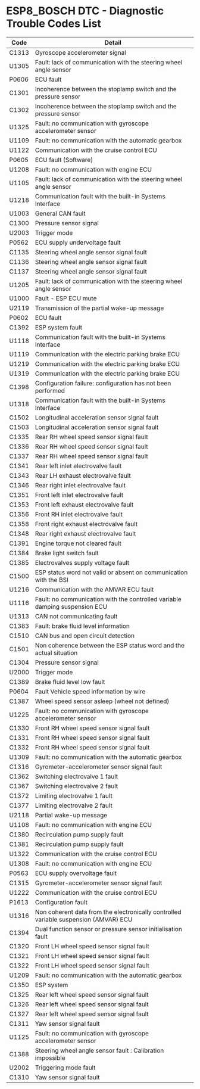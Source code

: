 # ESP8_BOSCH DTC - Diagnostic Trouble Codes List

| Code | Detail |
| - | - |
| C1313 | Gyroscope accelerometer signal |
| U1305 | Fault: lack of communication with the steering wheel angle sensor |
| P0606 | ECU fault |
| C1301 | Incoherence between the stoplamp switch and the pressure sensor |
| C1302 | Incoherence between the stoplamp switch and the pressure sensor |
| U1325 | Fault: no communication with gyroscope accelerometer sensor |
| U1109 | Fault: no communication with the automatic gearbox |
| U1122 | Communication with the cruise control ECU |
| P0605 | ECU fault (Software) |
| U1208 | Fault: no communication with engine ECU |
| U1105 | Fault: lack of communication with the steering wheel angle sensor |
| U1218 | Communication fault with the built-in Systems Interface |
| U1003 | General CAN fault |
| C1300 | Pressure sensor signal |
| U2003 | Trigger mode |
| P0562 | ECU supply undervoltage fault |
| C1135 | Steering wheel angle sensor signal fault |
| C1136 | Steering wheel angle sensor signal fault |
| C1137 | Steering wheel angle sensor signal fault |
| U1205 | Fault: lack of communication with the steering wheel angle sensor |
| U1000 | Fault - ESP ECU mute |
| U2119 | Transmission of the partial wake-up message |
| P0602 | ECU fault |
| C1392 | ESP system fault |
| U1118 | Communication fault with the built-in Systems Interface |
| U1119 | Communication with the electric parking brake ECU |
| U1219 | Communication with the electric parking brake ECU |
| U1319 | Communication with the electric parking brake ECU |
| C1398 | Configuration failure: configuration has not been performed |
| U1318 | Communication fault with the built-in Systems Interface |
| C1502 | Longitudinal acceleration sensor signal fault |
| C1503 | Longitudinal acceleration sensor signal fault |
| C1335 | Rear RH wheel speed sensor signal fault |
| C1336 | Rear RH wheel speed sensor signal fault |
| C1337 | Rear RH wheel speed sensor signal fault |
| C1341 | Rear left inlet electrovalve fault |
| C1343 | Rear LH exhaust electrovalve fault |
| C1346 | Rear right inlet electrovalve fault |
| C1351 | Front left inlet electrovalve fault |
| C1353 | Front left exhaust electrovalve fault |
| C1356 | Front RH inlet electrovalve fault |
| C1358 | Front right exhaust electrovalve fault |
| C1348 | Rear right exhaust electrovalve fault |
| C1391 | Engine torque not cleared fault |
| C1384 | Brake light switch fault |
| C1385 | Electrovalves supply voltage fault |
| C1500 | ESP status word not valid or absent on communication with the BSI |
| U1216 | Communication with the AMVAR ECU fault |
| U1116 | Fault: no communication with the controlled variable damping suspension ECU |
| U1313 | CAN not communicating fault |
| C1383 | Fault: brake fluid level information |
| C1510 | CAN bus and open circuit detection |
| C1501 | Non coherence between the ESP status word and the actual situation |
| C1304 | Pressure sensor signal |
| U2000 | Trigger mode |
| C1389 | Brake fluid level low fault |
| P0604 | Fault Vehicle speed information by wire |
| C1387 | Wheel speed sensor asleep (wheel not defined) |
| U1225 | Fault: no communication with gyroscope accelerometer sensor |
| C1330 | Front RH wheel speed sensor signal fault |
| C1331 | Front RH wheel speed sensor signal fault |
| C1332 | Front RH wheel speed sensor signal fault |
| U1309 | Fault: no communication with the automatic gearbox |
| C1316 | Gyrometer-accelerometer sensor signal fault |
| C1362 | Switching electrovalve 1 fault |
| C1367 | Switching electrovalve 2 fault |
| C1372 | Limiting electrovalve 1 fault |
| C1377 | Limiting electrovalve 2 fault |
| U2118 | Partial wake-up message |
| U1108 | Fault: no communication with engine ECU |
| C1380 | Recirculation pump supply fault |
| C1381 | Recirculation pump supply fault |
| U1322 | Communication with the cruise control ECU |
| U1308 | Fault: no communication with engine ECU |
| P0563 | ECU supply overvoltage fault |
| C1315 | Gyrometer-accelerometer sensor signal fault |
| U1222 | Communication with the cruise control ECU |
| P1613 | Configuration fault |
| U1316 | Non coherent data from the electronically controlled variable suspension (AMVAR) ECU |
| C1394 | Dual function sensor or pressure sensor initialisation fault |
| C1320 | Front LH wheel speed sensor signal fault |
| C1321 | Front LH wheel speed sensor signal fault |
| C1322 | Front LH wheel speed sensor signal fault |
| U1209 | Fault: no communication with the automatic gearbox |
| C1350 | ESP system |
| C1325 | Rear left wheel speed sensor signal fault |
| C1326 | Rear left wheel speed sensor signal fault |
| C1327 | Rear left wheel speed sensor signal fault |
| C1311 | Yaw sensor signal fault |
| U1125 | Fault: no communication with gyroscope accelerometer sensor |
| C1388 | Steering wheel angle sensor fault : Calibration impossible |
| U2002 | Triggering mode fault |
| C1310 | Yaw sensor signal fault |
